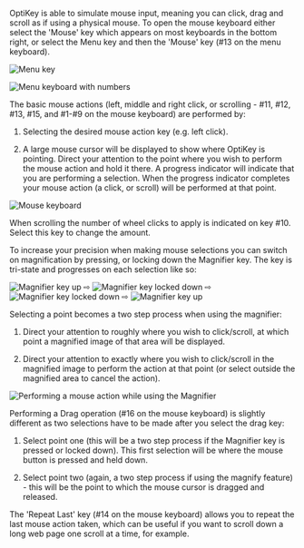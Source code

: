 OptiKey is able to simulate mouse input, meaning you can click, drag and scroll as if using a physical mouse. To open the mouse keyboard either select the 'Mouse' key which appears on most keyboards in the bottom right, or select the Menu key and then the 'Mouse' key (#13 on the menu keyboard).

![Menu key](http://juliussweetland.github.io/OptiKey/images/Key_Menu_Up.png)

![Menu keyboard with numbers](http://juliussweetland.github.io/OptiKey/images/Keyboard_Menu_Numbered.png)

The basic mouse actions (left, middle and right click, or scrolling - #11, #12, #13, #15, and #1-#9 on the mouse keyboard) are performed by:

1. Selecting the desired mouse action key (e.g. left click).

2. A large mouse cursor will be displayed to show where OptiKey is pointing. Direct your attention to the point where you wish to perform the mouse action and hold it there. A progress indicator will indicate that you are performing a selection. When the progress indicator completes your mouse action (a click, or scroll) will be performed at that point.

![Mouse keyboard](http://juliussweetland.github.io/OptiKey/images/Keyboard_Mouse_Numbered.png)

When scrolling the number of wheel clicks to apply is indicated on key #10. Select this key to change the amount.

To increase your precision when making mouse selections you can switch on magnification by pressing, or locking down the Magnifier key. The key is tri-state and progresses on each selection like so:

![Magnifier key up](http://juliussweetland.github.io/OptiKey/images/Key_Magnifier_Up.png)
 ⇨ 
![Magnifier key locked down](http://juliussweetland.github.io/OptiKey/images/Key_Magnifier_Down.png)
 ⇨ 
![Magnifier key locked down](http://juliussweetland.github.io/OptiKey/images/Key_Magnifier_Locked_Down.png)
 ⇨ 
![Magnifier key up](http://juliussweetland.github.io/OptiKey/images/Key_Magnifier_Up.png)

Selecting a point becomes a two step process when using the magnifier:

1. Direct your attention to roughly where you wish to click/scroll, at which point a magnified image of that area will be displayed.

2. Direct your attention to exactly where you wish to click/scroll in the magnified image to perform the action at that point (or select outside the magnified area to cancel the action).

![Performing a mouse action while using the Magnifier](http://juliussweetland.github.io/OptiKey/images/Clicking_On_Magnified_Folder.png)

Performing a Drag operation (#16 on the mouse keyboard) is slightly different as two selections have to be made after you select the drag key:

1. Select point one (this will be a two step process if the Magnifier key is pressed or locked down). This first selection will be where the mouse button is pressed and held down.

2. Select point two (again, a two step process if using the magnify feature) - this will be the point to which the mouse cursor is dragged and released.

The 'Repeat Last' key (#14 on the mouse keyboard) allows you to repeat the last mouse action taken, which can be useful if you want to scroll down a long web page one scroll at a time, for example.